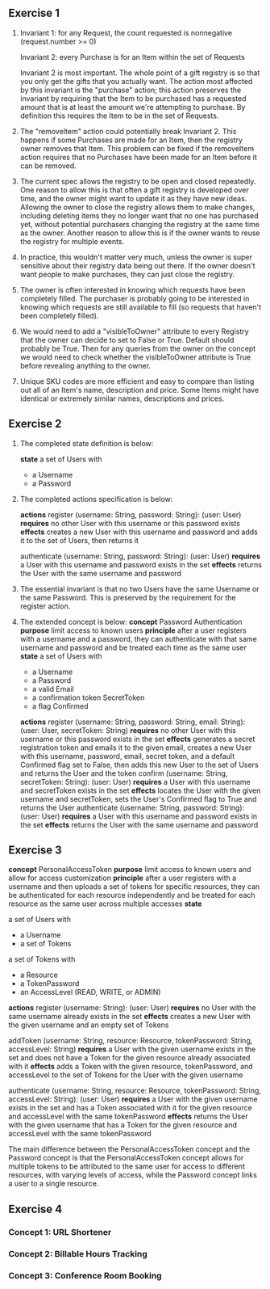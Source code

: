 ## Exercise 1

1. Invariant 1: for any Request, the count requested is nonnegative (request.number >= 0)

   Invariant 2: every Purchase is for an Item within the set of Requests

   Invariant 2 is most important. The whole point of a gift registry is so that you only get the gifts that you actually want. The action most affected by this invariant is the "purchase" action; this action preserves the invariant by requiring that the Item to be purchased has a requested amount that is at least the amount we're attempting to purchase. By definition this requires the Item to be in the set of Requests.

2. The "removeItem" action could potentially break Invariant 2. This happens if some Purchases are made for an Item, then the registry owner removes that Item. This problem can be fixed if the removeItem action requires that no Purchases have been made for an Item before it can be removed.

3. The current spec allows the registry to be open and closed repeatedly. One reason to allow this is that often a gift registry is developed over time, and the owner might want to update it as they have new ideas. Allowing the owner to close the registry allows them to make changes, including deleting items they no longer want that no one has purchased yet, without potential purchasers changing the registry at the same time as the owner. Another reason to allow this is if the owner wants to reuse the registry for multiple events.

4. In practice, this wouldn't matter very much, unless the owner is super sensitive about their registry data being out there. If the owner doesn't want people to make purchases, they can just close the registry.

5. The owner is often interested in knowing which requests have been completely filled. The purchaser is probably going to be interested in knowing which requests are still available to fill (so requests that haven't been completely filled).

6. We would need to add a "visibleToOwner" attribute to every Registry that the owner can decide to set to False or True. Default should probably be True. Then for any queries from the owner on the concept we would need to check whether the visibleToOwner attribute is True before revealing anything to the owner.

7. Unique SKU codes are more efficient and easy to compare than listing out all of an Item's name, description and price. Some Items might have identical or extremely similar names, descriptions and prices.

## Exercise 2

1. The completed state definition is below:

   **state**
   a set of Users with

   - a Username
   - a Password

2. The completed actions specification is below:

   **actions**
   register (username: String, password: String): (user: User)
   **requires** no other User with this username or this password exists
   **effects** creates a new User with this username and password and adds it to the set of Users, then returns it

   authenticate (username: String, password: String): (user: User)
   **requires** a User with this username and password exists in the set
   **effects** returns the User with the same username and password

3. The essential invariant is that no two Users have the same Username or the same Password. This is preserved by the requirement for the register action.

4. The extended concept is below:
   **concept** Password Authentication
   **purpose** limit access to known users
   **principle** after a user registers with a username and a password, they can authenticate with that same username and password and be treated each time as the same user
   **state**
   a set of Users with

   - a Username
   - a Password
   - a valid Email
   - a confirmation token SecretToken
   - a flag Confirmed

   **actions**
   register (username: String, password: String, email: String): (user: User, secretToken: String)
   **requires** no other User with this username or this password exists in the set
   **effects** generates a secret registration token and emails it to the given email, creates a new User with this username, password, email, secret token, and a default Confirmed flag set to False, then adds this new User to the set of Users and returns the User and the token
   confirm (username: String, secretToken: String): (user: User)
   **requires** a User with this username and secretToken exists in the set
   **effects** locates the User with the given username and secretToken, sets the User's Confirmed flag to True and returns the User
   authenticate (username: String, password: String): (user: User)
   **requires** a User with this username and password exists in the set
   **effects** returns the User with the same username and password

## Exercise 3

**concept** PersonalAccessToken
**purpose** limit access to known users and allow for access customization
**principle** after a user registers with a username and then uploads a set of tokens for specific resources, they can be authenticated for each resource independently and be treated for each resource as the same user across multiple accesses
**state**

a set of Users with

- a Username
- a set of Tokens

a set of Tokens with

- a Resource
- a TokenPassword
- an AccessLevel (READ, WRITE, or ADMIN)

**actions**
register (username: String): (user: User)
**requires** no User with the same username already exists in the set
**effects** creates a new User with the given username and an empty set of Tokens

addToken (username: String, resource: Resource, tokenPassword: String, accessLevel: String)
**requires** a User with the given username exists in the set and does not have a Token for the given resource already associated with it
**effects** adds a Token with the given resource, tokenPassword, and accessLevel to the set of Tokens for the User with the given username

authenticate (username: String, resource: Resource, tokenPassword: String, accessLevel: String): (user: User)
**requires** a User with the given username exists in the set and has a Token associated with it for the given resource and accessLevel with the same tokenPassword
**effects** returns the User with the given username that has a Token for the given resource and accessLevel with the same tokenPassword

The main difference between the PersonalAccessToken concept and the Password concept is that the PersonalAccessToken concept allows for multiple tokens to be attributed to the same user for access to different resources, with varying levels of access, while the Password concept links a user to a single resource.

## Exercise 4

### Concept 1: URL Shortener

### Concept 2: Billable Hours Tracking

### Concept 3: Conference Room Booking
